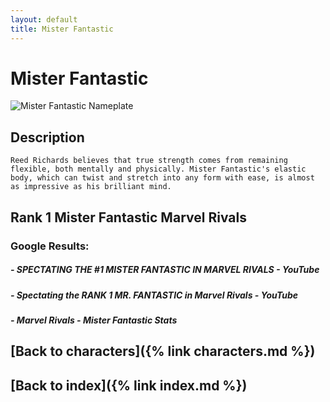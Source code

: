 ```yaml
---
layout: default
title: Mister Fantastic
---
```


# Mister Fantastic

![Mister Fantastic Nameplate](../images/Mister_Fantastic.png)

## Description

    Reed Richards believes that true strength comes from remaining flexible, both mentally and physically. Mister Fantastic's elastic body, which can twist and stretch into any form with ease, is almost as impressive as his brilliant mind.

## Rank 1 Mister Fantastic Marvel Rivals

### Google Results:

##### - SPECTATING THE #1 MISTER FANTASTIC IN MARVEL RIVALS - YouTube
##### - Spectating the RANK 1 MR. FANTASTIC in Marvel Rivals - YouTube
##### - Marvel Rivals - Mister Fantastic Stats

## [Back to characters]({% link characters.md %})

## [Back to index]({% link index.md %})

